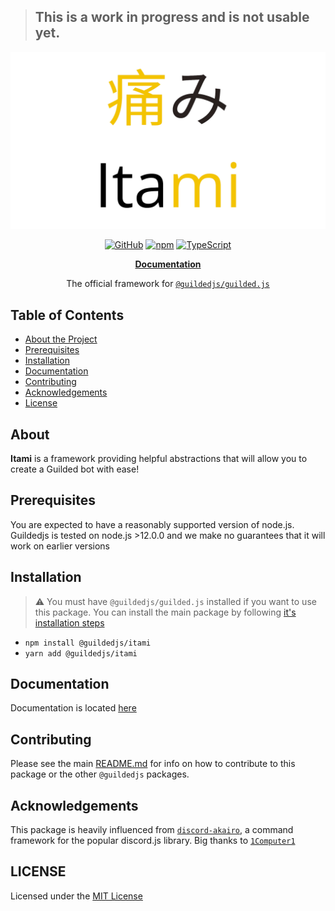 > ## This is a work in progress and is not usable yet.

<div align="center">
<img src="../../media/itami-transparent.png" width="546" alt="guildedjs"/>

<p><a href="https://github.com/zaida04/guildedjs/blob/master/LICENSE"><img src="https://img.shields.io/github/license/guildedjs/guilded.js" alt="GitHub"></a>
<a href="https://www.npmjs.com/package/@guildedjs/itami"><img src="https://img.shields.io/npm/v/@guildedjs/itami?color=crimson&amp;logo=npm" alt="npm"></a>
<a href="https://github.com/zaida04/guilded.js/actions/workflows/typescript.yml"><img src="https://github.com/zaida04/guilded.js/actions/workflows/typescript.yml/badge.svg" alt="TypeScript"></a></p>

<p><a href="https://guilded.js.org/modules/itami.html"><b>Documentation</b></a></p>

The official framework for [`@guildedjs/guilded.js`](https://github.com/zaida04/guilded.js)
</div>

## Table of Contents
* [About the Project](#about)
* [Prerequisites](#prerequisites)
* [Installation](#installation)
* [Documentation](#documentation)
* [Contributing](#contributing)
* [Acknowledgements](#acknowledgements)
* [License](#LICENSING)

## About
**Itami** is a framework providing helpful abstractions that will allow you to create a Guilded bot with ease! 

## Prerequisites
You are expected to have a reasonably supported version of node.js. Guildedjs is tested on node.js >12.0.0 and we make no guarantees that it will work on earlier versions

## Installation
> ⚠️ You must have `@guildedjs/guilded.js` installed if you want to use this package. You can install the main package by following [it's installation steps](https://github.com/zaida04/guilded.js/tree/master/packages/guilded.js#installation)

- `npm install @guildedjs/itami`
- `yarn add @guildedjs/itami`

## Documentation
Documentation is located [here](https://guilded.js.org/modules/itami.html)

## Contributing
Please see the main [README.md](https://github.com/zaida04/guilded.js) for info on how to contribute to this package or the other `@guildedjs` packages.

## Acknowledgements
This package is heavily influenced from [`discord-akairo`](https://github.com/discord-akairo/discord-akairo), a command framework for the popular discord.js library. Big thanks to [`1Computer1`](https://github.com/1Computer1)

## LICENSE
Licensed under the [MIT License](https://github.com/zaida04/guilded.js/blob/master/LICENSE)